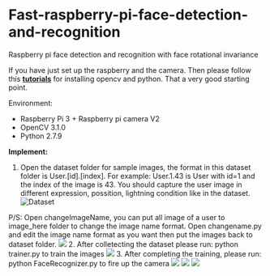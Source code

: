 # Fast-raspberry-pi-face-detection-and-recognition
Raspberry pi face detection and recognition with face rotational invariance

If you have just set up the raspberry and the camera. Then please follow this [**tutorials**](http://www.pyimagesearch.com/2016/04/18/install-guide-raspberry-pi-3-raspbian-jessie-opencv-3/) for installing opencv and python. That a very good starting point.

Environment:
- Raspberry Pi 3 + Raspberry pi camera V2
- OpenCV 3.1.0
- Python 2.7.9

**Implement:**
1. Open the dataset folder for sample images, the format in this dataset folder is User.[id].[index]. For example: User.1.43 is User with id=1 and the index of the image is 43. You should capture the user image in different expression, possition, lightning condition like in the dataset.
![Dataset](https://github.com/DangLienMinh/Fast-raspberry-pi-face-detection-and-recognition/tree/master/upload/2017-04-01-154913_1184x624_scrot.png)

P/S: Open changeImageName, you can put all image of a user to image_here folder to change the image name format. Open changename.py and edit the image name format as you want then put the images back to dataset folder.
![]({{site.baseurl}}//2017-04-01-155213_1184x624_scrot.png)
2. After colletecting the dataset please run: python trainer.py to train the images
![]({{site.baseurl}}//2017-04-01-155423_1184x624_scrot.png)
3. After completing the training, please run: python FaceRecognizer.py to fire up the camera
![]({{site.baseurl}}//2017-04-01-155503_1184x624_scrot.png)
![]({{site.baseurl}}//2017-04-01-155547_1184x624_scrot.png)
![]({{site.baseurl}}//2017-04-01-155602_1184x624_scrot.png)
